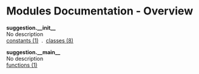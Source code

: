 # Modules Documentation - Overview

**suggestion.\_\_init\_\_**
<br>
No description
<br>
[constants (1)](https://github.com/pyrustic/suggestion/blob/master/docs/modules/content/suggestion.__init__/constants.md) &nbsp;.&nbsp; [classes (8)](https://github.com/pyrustic/suggestion/blob/master/docs/modules/content/suggestion.__init__/classes.md)

**suggestion.\_\_main\_\_**
<br>
No description
<br>
[functions (1)](https://github.com/pyrustic/suggestion/blob/master/docs/modules/content/suggestion.__main__/functions.md)
